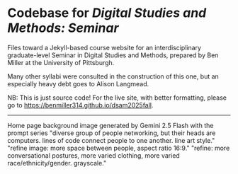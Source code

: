 # Codebase for *Digital Studies and Methods: Seminar*
Files toward a Jekyll-based course website for an interdisciplinary graduate-level Seminar in Digital Studies and Methods, prepared by Ben Miller at the University of Pittsburgh.

Many other syllabi were consulted in the construction of this one, but an especially heavy debt goes to Alison Langmead.

NB: This is just source code! For the live site, with better formatting, please go to https://benmiller314.github.io/dsam2025fall.


---

Home page background image generated by Gemini 2.5 Flash with the prompt series "diverse group of people networking, but their heads are computers. lines of code connect people to one another. line art style." "refine image: more space between people, aspect ratio 16:9." "refine: more conversational postures, more varied clothing, more varied race/ethnicity/gender. grayscale."
